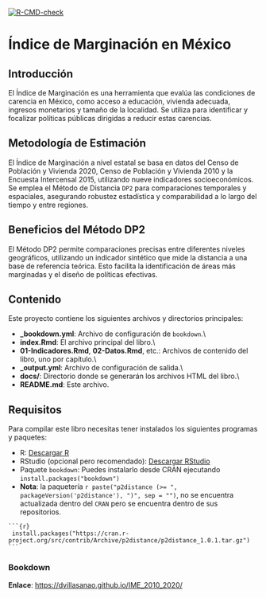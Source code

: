 [![R-CMD-check](https://github.com/r-lib/usethis/actions/workflows/R-CMD-check.yaml/badge.svg)](https://github.com/r-lib/usethis/actions/workflows/R-CMD-check.yaml)


# Índice de Marginación en México

## Introducción

El Índice de Marginación es una herramienta que evalúa las condiciones de carencia en México, como acceso a educación, vivienda adecuada, ingresos monetarios y tamaño de la localidad. Se utiliza para identificar y focalizar políticas públicas dirigidas a reducir estas carencias.

## Metodología de Estimación

El Índice de Marginación a nivel estatal se basa en datos del Censo de Población y Vivienda 2020,  Censo de Población y Vivienda 2010 y la Encuesta Intercensal 2015, utilizando nueve indicadores socioeconómicos. Se emplea el Método de Distancia `DP2` para comparaciones temporales y espaciales, asegurando robustez estadística y comparabilidad a lo largo del tiempo y entre regiones.   

## Beneficios del Método DP2

El Método DP2 permite comparaciones precisas entre diferentes niveles geográficos, utilizando un indicador sintético que mide la distancia a una base de referencia teórica. Esto facilita la identificación de áreas más marginadas y el diseño de políticas efectivas.

## Contenido

Este proyecto contiene los siguientes archivos y directorios principales:

-   **_bookdown.yml**: Archivo de configuración de `bookdown`.\
-   **index.Rmd**: El archivo principal del libro.\
-   **01-Indicadores.Rmd**, **02-Datos.Rmd**, etc.: Archivos de contenido del libro, uno por capítulo.\
-   **_output.yml**: Archivo de configuración de salida.\
-   **docs/**: Directorio donde se generarán los archivos HTML del libro.\
-   **README.md**: Este archivo.

## Requisitos

Para compilar este libro necesitas tener instalados los siguientes programas y paquetes:

-   R: [Descargar R](https://cran.r-project.org/)
-   RStudio (opcional pero recomendado): [Descargar RStudio](https://www.rstudio.com/products/rstudio/download/)
-   Paquete `bookdown`: Puedes instalarlo desde CRAN ejecutando `install.packages("bookdown")`
-   **Nota**: la paquetería `r paste("p2distance (>= ", packageVersion('p2distance'), ")", sep = "")`, no se encuentra actualizada dentro del `CRAN` pero se encuentra dentro de sus repositorios.

````
```{r}
 install.packages("https://cran.r-project.org/src/contrib/Archive/p2distance/p2distance_1.0.1.tar.gz")
```
````

### Bookdown

**Enlace**: https://dvillasanao.github.io/IME_2010_2020/ 

